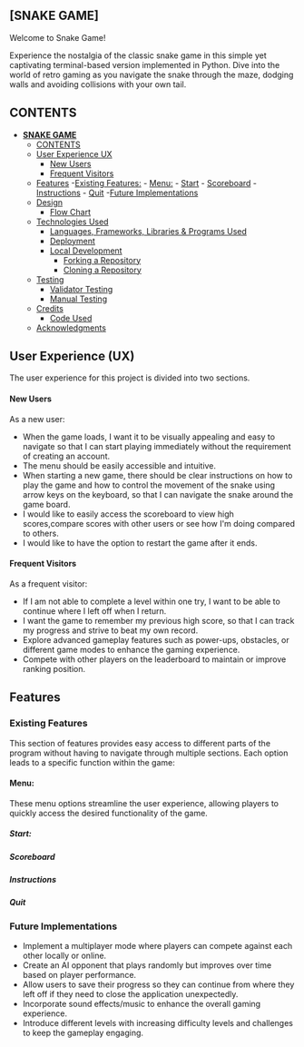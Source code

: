 ## [SNAKE GAME]
Welcome to Snake Game!

Experience the nostalgia of the classic snake game in this simple yet captivating terminal-based version implemented in Python. Dive into the world of retro gaming as you navigate the snake through the maze, dodging walls and avoiding collisions with your own tail. 

## CONTENTS
- [**SNAKE GAME**](#snake-game)
    - [CONTENTS](#contents)
    - [User Experience UX](#user-experience-ux)
        - [New Users](#new-users)
        - [Frequent Visitors](#frequent-visitors)
    - [Features](#features)
        -[Existing Features:](#existing-features)
            - [Menu:](#menu)
                   - [Start](#start)
                   - [Scoreboard](#scoreboard)
                   - [Instructions](#instructions)
                   - [Quit](#quit)
        -[Future Implementations](#future-implementations)
    - [Design](#design)
        - [Flow Chart](#flow-chart)
    - [Technologies Used](#technologies-used)
        - [Languages, Frameworks, Libraries \& Programs Used](#languages-frameworks-libraries--programs-used)
        - [Deployment](#deployment)
        - [Local Development](#local-development)
            - [Forking a Repository](#forking-a-repository)
            - [Cloning a Repository](#cloning-a-repository)
    - [Testing](#testing)
        - [Validator Testing](#validator-testing)
        - [Manual Testing](#manual-testing)
    - [Credits](#credits)
        - [Code Used](#code-used)
    - [Acknowledgments](#acknowledgments)


## User Experience (UX)
The user experience for this project is divided into two sections.  

#### New Users 
As a new user:
- When the game loads, I want it to be visually appealing and easy to navigate so that I can start playing immediately without the requirement of creating an account.
- The menu should be easily accessible and intuitive. 
- When starting a new game, there should be clear instructions on how to play the game and how to control the movement of the snake using arrow keys on the keyboard, so that I can navigate the snake around the game board.
-  I would like to easily access the scoreboard to view high scores,compare scores with other users or see how I'm doing compared to others.
- I would like to have the option to restart the game after it ends.

#### Frequent Visitors
As a frequent visitor:
- If I am not able to complete a level within one try, I want to be able to continue where I left off when I return.
- I want the game to remember my previous high score, so that I can track my progress and strive to beat my own record.
- Explore advanced gameplay features such as power-ups, obstacles, or different game modes to enhance the gaming experience.
- Compete with other players on the leaderboard to maintain or improve ranking position.

## Features

### Existing Features
This section of features provides easy access to different parts of the program without having to navigate through multiple sections. Each option leads to a specific function within the game:
#### Menu:
These menu options streamline the user experience, allowing players to quickly access the desired functionality of the game.

##### Start: 
##### Scoreboard
##### Instructions
##### Quit

### Future Implementations
- Implement a multiplayer mode where players can compete against each other locally or online.
- Create an AI opponent that plays randomly but improves over time based on player performance.
- Allow users to save their progress so they  can continue from where they left off if they need to close the application unexpectedly.
- Incorporate sound effects/music to enhance the overall gaming experience.
- Introduce different levels with increasing difficulty levels and challenges to keep the gameplay engaging.


